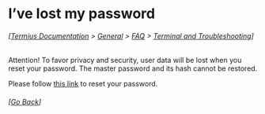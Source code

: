# I’ve lost my password
###### [[Termius Documentation](../../../README.md) > [General](../../README.md) > [FAQ](../README.md) > [Terminal and Troubleshooting](README.md)]

Attention! To favor privacy and security, user data will be lost when you reset your password. The master password and its hash cannot be restored.

Please follow [this link](https://termius.com/accounts/password/reset/) to reset your password.

###### [[Go Back](README.md)]
